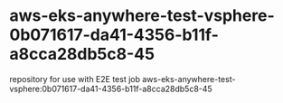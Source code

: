 # aws-eks-anywhere-test-vsphere-0b071617-da41-4356-b11f-a8cca28db5c8-45
repository for use with E2E test job aws-eks-anywhere-test-vsphere:0b071617-da41-4356-b11f-a8cca28db5c8-45
